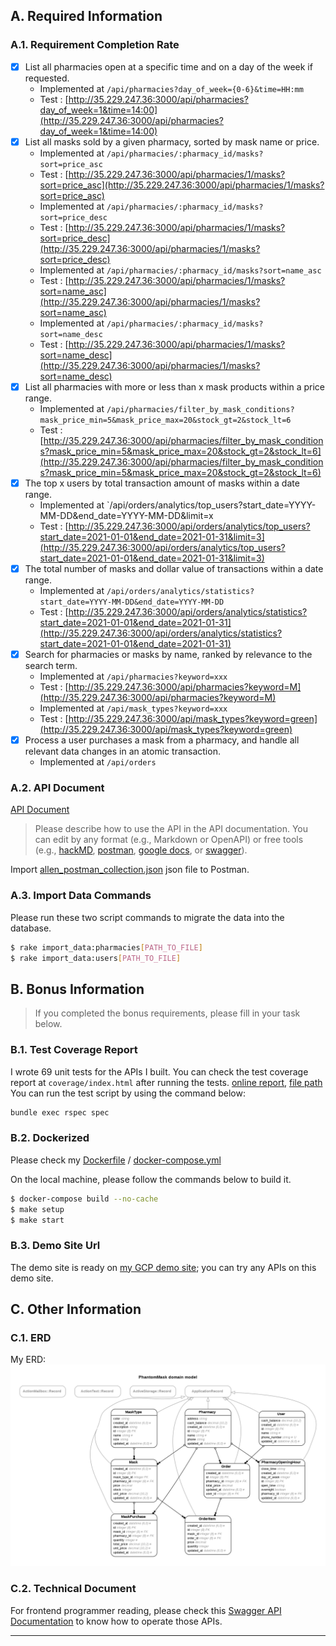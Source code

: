 ## A. Required Information
### A.1. Requirement Completion Rate
- [x] List all pharmacies open at a specific time and on a day of the week if requested.
  - Implemented at `/api/pharmacies?day_of_week={0-6}&time=HH:mm`
  - Test : [http://35.229.247.36:3000/api/pharmacies?day_of_week=1&time=14:00](http://35.229.247.36:3000/api/pharmacies?day_of_week=1&time=14:00)
- [x] List all masks sold by a given pharmacy, sorted by mask name or price.
  - Implemented at `/api/pharmacies/:pharmacy_id/masks?sort=price_asc`
  - Test : [http://35.229.247.36:3000/api/pharmacies/1/masks?sort=price_asc](http://35.229.247.36:3000/api/pharmacies/1/masks?sort=price_asc)
  - Implemented at `/api/pharmacies/:pharmacy_id/masks?sort=price_desc`  
  - Test : [http://35.229.247.36:3000/api/pharmacies/1/masks?sort=price_desc](http://35.229.247.36:3000/api/pharmacies/1/masks?sort=price_desc)
  - Implemented at `/api/pharmacies/:pharmacy_id/masks?sort=name_asc`  
  - Test : [http://35.229.247.36:3000/api/pharmacies/1/masks?sort=name_asc](http://35.229.247.36:3000/api/pharmacies/1/masks?sort=name_asc)
  - Implemented at `/api/pharmacies/:pharmacy_id/masks?sort=name_desc`  
  - Test : [http://35.229.247.36:3000/api/pharmacies/1/masks?sort=name_desc](http://35.229.247.36:3000/api/pharmacies/1/masks?sort=name_desc)
- [x] List all pharmacies with more or less than x mask products within a price range.
  - Implemented at `/api/pharmacies/filter_by_mask_conditions?mask_price_min=5&mask_price_max=20&stock_gt=2&stock_lt=6`
  - Test : [http://35.229.247.36:3000/api/pharmacies/filter_by_mask_conditions?mask_price_min=5&mask_price_max=20&stock_gt=2&stock_lt=6](http://35.229.247.36:3000/api/pharmacies/filter_by_mask_conditions?mask_price_min=5&mask_price_max=20&stock_gt=2&stock_lt=6)
- [x] The top x users by total transaction amount of masks within a date range.
  - Implemented at `/api/orders/analytics/top_users?start_date=YYYY-MM-DD&end_date=YYYY-MM-DD&limit=x
  - Test : [http://35.229.247.36:3000/api/orders/analytics/top_users?start_date=2021-01-01&end_date=2021-01-31&limit=3](http://35.229.247.36:3000/api/orders/analytics/top_users?start_date=2021-01-01&end_date=2021-01-31&limit=3)
- [x] The total number of masks and dollar value of transactions within a date range.
  - Implemented at `/api/orders/analytics/statistics?start_date=YYYY-MM-DD&end_date=YYYY-MM-DD`
  - Test : [http://35.229.247.36:3000/api/orders/analytics/statistics?start_date=2021-01-01&end_date=2021-01-31](http://35.229.247.36:3000/api/orders/analytics/statistics?start_date=2021-01-01&end_date=2021-01-31)
- [x] Search for pharmacies or masks by name, ranked by relevance to the search term.
  - Implemented at `/api/pharmacies?keyword=xxx`
  - Test : [http://35.229.247.36:3000/api/pharmacies?keyword=M](http://35.229.247.36:3000/api/pharmacies?keyword=M)
  - Implemented at `/api/mask_types?keyword=xxx`
  - Test : [http://35.229.247.36:3000/api/mask_types?keyword=green](http://35.229.247.36:3000/api/mask_types?keyword=green)
- [x] Process a user purchases a mask from a pharmacy, and handle all relevant data changes in an atomic transaction.
  - Implemented at `/api/orders`
### A.2. API Document
[API Document](http://35.229.247.36:3000/api-docs/index.html)
> Please describe how to use the API in the API documentation. You can edit by any format (e.g., Markdown or OpenAPI) or free tools (e.g., [hackMD](https://hackmd.io/), [postman](https://www.postman.com/), [google docs](https://docs.google.com/document/u/0/), or  [swagger](https://swagger.io/specification/)).

Import [allen_postman_collection.json](./public/allen_postman_collection.json) json file to Postman.

### A.3. Import Data Commands
Please run these two script commands to migrate the data into the database.

```bash
$ rake import_data:pharmacies[PATH_TO_FILE]
$ rake import_data:users[PATH_TO_FILE]
```
## B. Bonus Information

>  If you completed the bonus requirements, please fill in your task below.
### B.1. Test Coverage Report

I wrote 69 unit tests for the APIs I built. You can check the test coverage report at `coverage/index.html` after running the tests.
[online report](http://35.229.247.36:3000/coverage),
[file path](/public/coverage/index.html)
You can run the test script by using the command below:

```bash
bundle exec rspec spec
```

### B.2. Dockerized
Please check my [Dockerfile](Dockerfile) / [docker-compose.yml](docker-compose.yml)

On the local machine, please follow the commands below to build it.

```bash
$ docker-compose build --no-cache 
$ make setup
$ make start
```

### B.3. Demo Site Url

The demo site is ready on [my GCP demo site](http://35.229.247.36:3000/api-docs/index.html); you can try any APIs on this demo site.

## C. Other Information

### C.1. ERD

My ERD:
![ERD Image](./public/erd.png)

### C.2. Technical Document

For frontend programmer reading, please check this [Swagger API Documentation](http://35.229.247.36:3000/api-docs) to know how to operate those APIs.

- --
